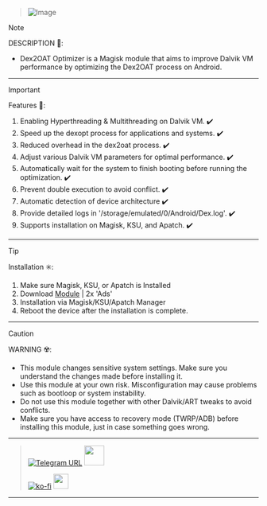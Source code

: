 > ![Image](https://github.com/user-attachments/assets/8183d2a5-f1ec-430a-a4c2-f6df48ec80c8)

> [!NOTE]
> DESCRIPTION 📝:
> - Dex2OAT Optimizer is a Magisk module that aims to improve Dalvik VM performance by optimizing the Dex2OAT process on Android.
<hr/>

> [!IMPORTANT]
> Features 🚀:
> 1. Enabling Hyperthreading & Multithreading on Dalvik VM. ✔️
> 2. Speed up the dexopt process for applications and systems. ✔️
> 3. Reduced overhead in the dex2oat process. ✔️
> 4. Adjust various Dalvik VM parameters for optimal performance. ✔️
> 5. Automatically wait for the system to finish booting before running the optimization. ✔️
> 6. Prevent double execution to avoid conflict. ✔️
> 7. Automatic detection of device architecture ✔️
> 8. Provide detailed logs in '/storage/emulated/0/Android/Dex.log'. ✔️
> 9. Supports installation on Magisk, KSU, and Apatch. ✔️
<hr/>

> [!TIP]
> Installation ✳️:
> 1. Make sure Magisk, KSU, or Apatch is Installed
> 2. Download [Module](t.me/modulkuntul) | 2x 'Ads'
> 3. Installation via Magisk/KSU/Apatch Manager
> 4. Reboot the device after the installation is complete.
<hr/>

> [!CAUTION]
> WARNING ☢️:
> - This module changes sensitive system settings. Make sure you understand the changes made before installing it.
> - Use this module at your own risk. Misconfiguration may cause problems such as bootloop or system instability.
> - Do not use this module together with other Dalvik/ART tweaks to avoid conflicts.
> - Make sure you have access to recovery mode (TWRP/ADB) before installing this module, just in case something goes wrong.
<hr/>

> [![Telegram URL](https://img.shields.io/badge/Telegram-Join-2CA5E?style=social&logo=telegram)](https://t.me/modulkuntul)
> <img src="https://github.com/Anmol-Baranwal/Cool-GIFs-For-GitHub/assets/74038190/34376b0e-4ae2-4278-9d3d-82e8016a87d6" width="40">&nbsp;
> 
> [![ko-fi](https://www.ko-fi.com/img/githubbutton_sm.svg)](https://ko-fi.com/illumi666)
> <img src="https://raw.githubusercontent.com/innng/innng/master/assets/kyubey.gif" height="30" />
<hr/>
